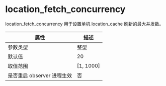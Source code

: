 location_fetch_concurrency 
===============================================

location_fetch_concurrency 用于设置单机 location_cache 刷新的最大并发数。


|      **属性**      |   **描述**    |
|------------------|-------------|
| 参数类型             | 整型          |
| 默认值              | 20          |
| 取值范围             | \[1, 1000\] |
| 是否重启 observer 进程生效 | 否           |


